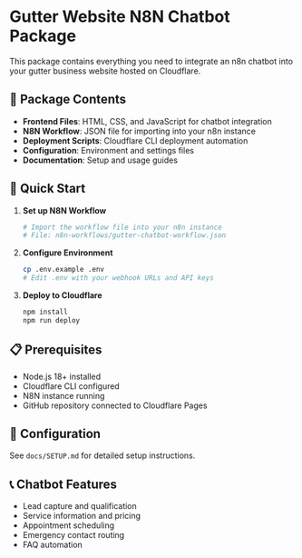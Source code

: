 # Gutter Website N8N Chatbot Package

This package contains everything you need to integrate an n8n chatbot into your gutter business website hosted on Cloudflare.

## 📁 Package Contents

- **Frontend Files**: HTML, CSS, and JavaScript for chatbot integration
- **N8N Workflow**: JSON file for importing into your n8n instance
- **Deployment Scripts**: Cloudflare CLI deployment automation
- **Configuration**: Environment and settings files
- **Documentation**: Setup and usage guides

## 🚀 Quick Start

1. **Set up N8N Workflow**
   ```bash
   # Import the workflow file into your n8n instance
   # File: n8n-workflows/gutter-chatbot-workflow.json
   ```

2. **Configure Environment**
   ```bash
   cp .env.example .env
   # Edit .env with your webhook URLs and API keys
   ```

3. **Deploy to Cloudflare**
   ```bash
   npm install
   npm run deploy
   ```

## 📋 Prerequisites

- Node.js 18+ installed
- Cloudflare CLI configured
- N8N instance running
- GitHub repository connected to Cloudflare Pages

## 🔧 Configuration

See `docs/SETUP.md` for detailed setup instructions.

## 📞 Chatbot Features

- Lead capture and qualification
- Service information and pricing
- Appointment scheduling
- Emergency contact routing
- FAQ automation
